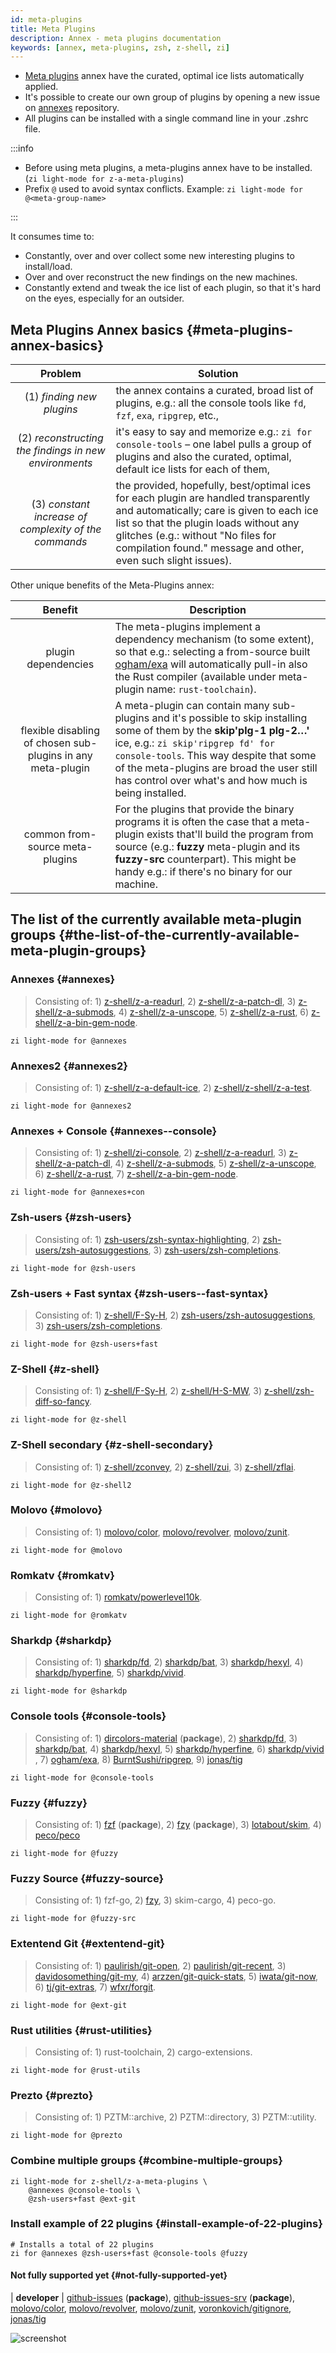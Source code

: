 ```yaml
---
id: meta-plugins
title: Meta Plugins
description: Annex - meta plugins documentation
keywords: [annex, meta-plugins, zsh, z-shell, zi]
---
```


- [Meta plugins](https://github.com/z-shell/z-a-meta-plugins) annex have the curated, optimal ice lists automatically applied.
- It's possible to create our own group of plugins by opening a new issue on [annexes](https://github.com/z-shell/zannexes) repository.
- All plugins can be installed with a single command line in your .zshrc file.

:::info

- Before using meta plugins, a meta-plugins annex have to be installed. (`zi light-mode for z-a-meta-plugins`)
- Prefix `@` used to avoid syntax conflicts. Example: `zi light-mode for @<meta-group-name>`

:::

It consumes time to:

- Constantly, over and over collect some new interesting plugins to install/load.
- Over and over reconstruct the new findings on the new machines.
- Constantly extend and tweak the ice list of each plugin, so that it's hard on the eyes, especially for an outsider.

## Meta Plugins Annex basics {#meta-plugins-annex-basics}

| Problem | Solution |
| :-: | --- |
| (1) _finding new plugins_ | the annex contains a curated, broad list of plugins, e.g.: all the console tools like `fd`, `fzf`, `exa`, `ripgrep`, etc., |
| (2) _reconstructing the findings in new environments_ | it's easy to say and memorize e.g.: `zi for console-tools` – one label pulls a group of plugins and also the curated, optimal, default ice lists for each of them, |
| (3) _constant increase of complexity of the commands_ | the provided, hopefully, best/optimal ices for each plugin are handled transparently and automatically; care is given to each ice list so that the plugin loads without any glitches (e.g.: without "No files for compilation found." message and other, even such slight issues). |

Other unique benefits of the Meta-Plugins annex:

| Benefit | Description |
| :-: | --- |
| plugin dependencies | The meta-plugins implement a dependency mechanism (to some extent), so that e.g.: selecting a from-source built [ogham/exa](https://github.com/ogham/exa) will automatically pull-in also the Rust compiler (available under meta-plugin name: `rust-toolchain`). |
| flexible disabling of chosen sub-plugins in any meta-plugin | A meta-plugin can contain many sub-plugins and it's possible to skip installing some of them by the **skip'plg-1 plg-2…'** ice, e.g.: `zi skip'ripgrep fd' for console-tools`. This way despite that some of the meta-plugins are broad the user still has control over what's and how much is being installed. |
| common from-source meta-plugins | For the plugins that provide the binary programs it is often the case that a meta-plugin exists that'll build the program from source (e.g.: **fuzzy** meta-plugin and its **fuzzy-src** counterpart). This might be handy e.g.: if there's no binary for our machine. |

## The list of the currently available meta-plugin groups {#the-list-of-the-currently-available-meta-plugin-groups}

### Annexes {#annexes}

> Consisting of: 1) [z-shell/z-a-readurl](https://github.com/z-shell/z-a-readurl), 2) [z-shell/z-a-patch-dl](https://github.com/z-shell/z-a-patch-dl), 3) [z-shell/z-a-submods](https://github.com/z-shell/z-a-submods), 4) [z-shell/z-a-unscope](https://github.com/z-shell/z-a-unscope), 5) [z-shell/z-a-rust](https://github.com/z-shell/z-a-rust), 6) [z-shell/z-a-bin-gem-node](https://github.com/z-shell/z-a-bin-gem-node).

```shell
zi light-mode for @annexes
```

### Annexes2 {#annexes2}

> Consisting of: 1) [z-shell/z-a-default-ice](https://github.com/z-shell/z-a-default-ice), 2) [z-shell/z-shell/z-a-test](https://github.com/z-shell/z-a-test).

```shell
zi light-mode for @annexes2
```

### Annexes + Console {#annexes--console}

> Consisting of: 1) [z-shell/zi-console](https://github.com/z-shell/zi-console), 2) [z-shell/z-a-readurl](https://github.com/z-shell/z-a-readurl), 3) [z-shell/z-a-patch-dl](https://github.com/z-shell/z-a-patch-dl), 4) [z-shell/z-a-submods](https://github.com/z-shell/z-a-submods), 5) [z-shell/z-a-unscope](https://github.com/z-shell/z-a-unscope), 6) [z-shell/z-a-rust](https://github.com/z-shell/z-a-rust), 7) [z-shell/z-a-bin-gem-node](https://github.com/z-shell/z-a-bin-gem-node).

```shell
zi light-mode for @annexes+con
```

### Zsh-users {#zsh-users}

> Consisting of: 1) [zsh-users/zsh-syntax-highlighting](https://github.com/zsh-users/zsh-syntax-highlighting), 2) [zsh-users/zsh-autosuggestions](https://github.com/zsh-users/zsh-autosuggestions), 3) [zsh-users/zsh-completions](https://github.com/zsh-users/zsh-completions).

```shell
zi light-mode for @zsh-users
```

### Zsh-users + Fast syntax {#zsh-users--fast-syntax}

> Consisting of: 1) [z-shell/F-Sy-H](https://github.com/z-shell/F-Sy-H), 2) [zsh-users/zsh-autosuggestions](https://github.com/zsh-users/zsh-autosuggestions), 3) [zsh-users/zsh-completions](https://github.com/zsh-users/zsh-completions).

```shell
zi light-mode for @zsh-users+fast
```

### Z-Shell {#z-shell}

> Consisting of: 1) [z-shell/F-Sy-H](https://github.com/z-shell/F-Sy-H), 2) [z-shell/H-S-MW](https://github.com/z-shell/H-S-MW), 3) [z-shell/zsh-diff-so-fancy](https://github.com/z-shell/zsh-diff-so-fancy).

```shell
zi light-mode for @z-shell
```

### Z-Shell secondary {#z-shell-secondary}

> Consisting of: 1) [z-shell/zconvey](https://github.com/z-shell/zconvey), 2) [z-shell/zui](https://github.com/z-shell/zui), 3) [z-shell/zflai](https://github.com/z-shell/zflai).

```shell
zi light-mode for @z-shell2
```

### Molovo {#molovo}

> Consisting of: 1) [molovo/color](https://github.com/molovo/color), [molovo/revolver](https://github.com/molovo/revolver), [molovo/zunit](https://github.com/molovo/zunit).

```shell
zi light-mode for @molovo
```

### Romkatv {#romkatv}

> Consisting of: 1) [romkatv/powerlevel10k](https://github.com/romkatv/powerlevel10k).

```shell
zi light-mode for @romkatv
```

### Sharkdp {#sharkdp}

> Consisting of: 1) [sharkdp/fd](https://github.com/sharkdp/fd), 2) [sharkdp/bat](https://github.com/sharkdp/bat), 3) [sharkdp/hexyl](https://github.com/sharkdp/hexyl), 4) [sharkdp/hyperfine](https://github.com/sharkdp/hyperfine), 5) [sharkdp/vivid](https://github.com/sharkdp/vivid).

```shell
zi light-mode for @sharkdp
```

### Console tools {#console-tools}

> Consisting of: 1) [dircolors-material](https://github.com/z-shell/dircolors-material) (**package**), 2) [sharkdp/fd](https://github.com/sharkdp/fd), 3) [sharkdp/bat](https://github.com/sharkdp/bat), 4) [sharkdp/hexyl](https://github.com/sharkdp/hexyl), 5) [sharkdp/hyperfine](https://github.com/sharkdp/hyperfine), 6) [sharkdp/vivid](https://github.com/sharkdp/vivid) , 7) [ogham/exa](https://github.com/ogham/exa), 8) [BurntSushi/ripgrep](https://github.com/BurntSushi/ripgrep), 9) [jonas/tig](https://github.com/jonas/tig)

```shell
zi light-mode for @console-tools
```

### Fuzzy {#fuzzy}

> Consisting of: 1) [fzf](https://github.com/z-shell/fzf) (**package**), 2) [fzy](https://github.com/z-shell/fzy) (**package**), 3) [lotabout/skim](https://github.com/lotabout/skim), 4) [peco/peco](https://github.com/peco/peco)

```shell
zi light-mode for @fuzzy
```

### Fuzzy Source {#fuzzy-source}

> Consisting of: 1) fzf-go, 2) [fzy](https://github.com/z-shell/fzy), 3) skim-cargo, 4) peco-go.

```shell
zi light-mode for @fuzzy-src
```

### Extentend Git {#extentend-git}

> Consisting of: 1) [paulirish/git-open](https://github.com/paulirish/git-open), 2) [paulirish/git-recent](https://github.com/paulirish/git-recent), 3) [davidosomething/git-my](https://github.com/davidosomething/git-my), 4) [arzzen/git-quick-stats](https://github.com/arzzen/git-quick-stats), 5) [iwata/git-now](https://github.com/iwata/git-now), 6) [tj/git-extras](https://github.com/tj/git-extras), 7) [wfxr/forgit](https://github.com/wfxr/forgit).

```shell
zi light-mode for @ext-git
```

### Rust utilities {#rust-utilities}

> Consisting of: 1) rust-toolchain, 2) cargo-extensions.

```shell
zi light-mode for @rust-utils
```

### Prezto {#prezto}

> Consisting of: 1) PZTM::archive, 2) PZTM::directory, 3) PZTM::utility.

```shell
zi light-mode for @prezto
```

### Combine multiple groups {#combine-multiple-groups}

```shell
zi light-mode for z-shell/z-a-meta-plugins \
    @annexes @console-tools \
    @zsh-users+fast @ext-git
```

### Install example of 22 plugins {#install-example-of-22-plugins}

```shell
# Installs a total of 22 plugins
zi for @annexes @zsh-users+fast @console-tools @fuzzy
```

#### Not fully supported yet {#not-fully-supported-yet}

| **developer** | [github-issues](https://github.com/z-shell/github-issues) (**package**), [github-issues-srv](https://github.com/z-shell/github-issues-srv) (**package**), [molovo/color](https://github.com/molovo/color), [molovo/revolver](https://github.com/molovo/revolver), [molovo/zunit](https://github.com/molovo/zunit), [voronkovich/gitignore](https://github.com/voronkovich/gitignore.plugin.zsh), [jonas/tig](https://github.com/jonas/tig)

![screenshot](https://raw.githubusercontent.com/z-shell/z-a-meta-plugins/main/images/fuzzy-mplg-ex.png)
